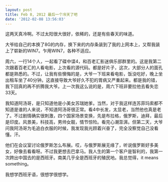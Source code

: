 ```yaml
---
layout: post
title: Feb 8, 2012 最后一个冷天了吧
date: '2012-02-08 13:56:03'
---
```



这两天真冷啊。不过太阳很大很好，依稀的，还是有些春天的味道。

大爷给自己的本换了8G的内存，换下来的内存条装到了我的上网本上，又帮我装上了崭新的WIN7。乍用WIN7，各种不适应。

周六，一行14个人，一起看了碟中谍4，和百老汇影迷俱乐部群里的。这是我第二次跟着百老汇的人看电影，上次看的源代码。都是好片子，这次，大部分人的面孔都是熟悉的。不过，让我有些懊悔的是，大爷一下班来看电影，饭没吃好，晚上坐出租车坐了40分钟。这直接导致大爷好久不犯的胃病又严重起来。都是我的错，我下回真的再不折腾我大爷。上一次我这么说的是，周六下班非要拉他去看失恋33天。

我知道阿汤哥，是只知道他是小美女苏瑞她爹。当然，对于我这样连苏菲玛索都不知道是谁的人来说，不知道阿汤哥很正常。看4中长发，太显老，当然他也真是老了。不过剧情确实很刺激，四个国家场景变换，先是布拉格，俄罗斯，迪拜，最后是印度。风景美，科技高，男帅女靓，情节惊险。看完心潮澎湃。但第二天，大爷问我阿汤哥为毛追白衣服的时候，我发现我光顾着兴奋了，完全没察觉自己没看懂。汗。

他们在会议室讨论俄罗斯怎么布展。哎，与俄罗斯展无缘了，听说俄罗斯好多美女，好像去看看呀。不过我更想去巴拿马。我人生的第一个客户是智利的，我第一次跨出中国去的是西班牙。南美几乎全是西班牙的殖民地。我总觉得，it means something。

我想学西班牙语，很想学很想学。


